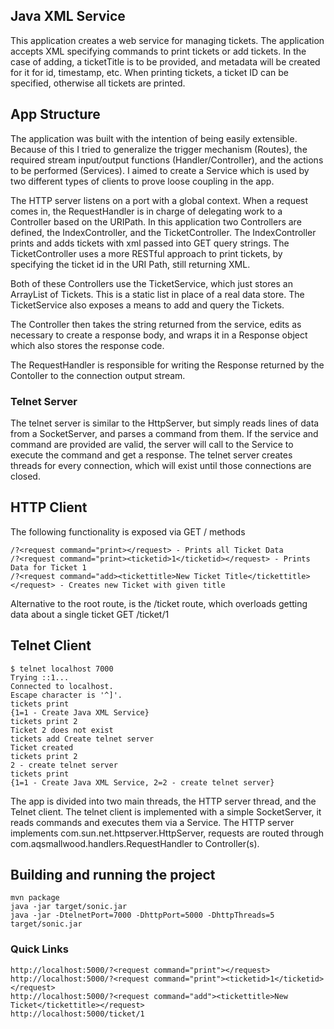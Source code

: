 ## Java XML Service
This application creates a web service for managing tickets. The application accepts XML specifying commands to print tickets or add tickets.
In the case of adding, a ticketTitle is to be provided, and metadata will be created for it for id, timestamp, etc. When printing tickets,
a ticket ID can be specified, otherwise all tickets are printed.

## App Structure
The application was built with the intention of being easily extensible. Because of this I tried to generalize the trigger mechanism (Routes), the required stream input/output functions (Handler/Controller),
and the actions to be performed (Services). I aimed to create a Service which is used by two different types of clients to prove loose coupling in the app.

The HTTP server listens on a port with a global context. When a request comes in, the RequestHandler is in charge of delegating work to a Controller based on the URIPath.
In this application two Controllers are defined, the IndexController, and the TicketController. The IndexController prints and adds tickets with xml passed into GET query strings.
The TicketController uses a more RESTful approach to print tickets, by specifying the ticket id in the URI Path, still returning XML.

Both of these Controllers use the TicketService, which just stores an ArrayList of Tickets. This is a static list in place of a real data store.
The TicketService also exposes a means to add and query the Tickets.

The Controller then takes the string returned from the service, edits as necessary to create a response body, and wraps it in a Response object which also stores the response code.

The RequestHandler is responsible for writing the Response returned by the Contoller to the connection output stream.

### Telnet Server
The telnet server is similar to the HttpServer, but simply reads lines of data from a SocketServer, and parses a command from them.
If the service and command are provided are valid, the server will call to the Service to execute the command and get a response.
The telnet server creates threads for every connection, which will exist until those connections are closed.


## HTTP Client
The following functionality is exposed via GET / methods
```
/?<request command="print></request> - Prints all Ticket Data
/?<request command="print><ticketid>1</ticketid></request> - Prints Data for Ticket 1
/?<request command="add><tickettitle>New Ticket Title</tickettitle></request> - Creates new Ticket with given title
```

Alternative to the root route, is the /ticket route, which overloads getting data about a single ticket
GET /ticket/1

## Telnet Client
```
$ telnet localhost 7000
Trying ::1...
Connected to localhost.
Escape character is '^]'.
tickets print
{1=1 - Create Java XML Service}
tickets print 2
Ticket 2 does not exist
tickets add Create telnet server
Ticket created
tickets print 2
2 - create telnet server
tickets print
{1=1 - Create Java XML Service, 2=2 - create telnet server}
```

The app is divided into two main threads, the HTTP server thread, and the Telnet client.
The telnet client is implemented with a simple SocketServer, it reads commands and executes them via a Service.
The HTTP server implements com.sun.net.httpserver.HttpServer, requests are routed through com.aqsmallwood.handlers.RequestHandler to Controller(s).

## Building and running the project
```
mvn package
java -jar target/sonic.jar
java -jar -DtelnetPort=7000 -DhttpPort=5000 -DhttpThreads=5 target/sonic.jar
```


### Quick Links
```
http://localhost:5000/?<request command="print"></request>
http://localhost:5000/?<request command="print"><ticketid>1</ticketid></request>
http://localhost:5000/?<request command="add"><tickettitle>New Ticket</tickettitle></request>
http://localhost:5000/ticket/1
```